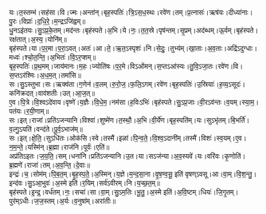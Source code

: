 

  
यः।त॒स्तम्भ॑।सह॑सा।वि।ज्मः।अन्ता॑न्।बृह॒स्पतिः॑।त्रि॒ऽस॒ध॒स्थः।रवे॑ण।तम्।प्र॒त्नासः॑।ऋष॑यः।दीध्या॑नाः।पु॒रः।विप्राः॑।द॒धि॒रे॒।म॒न्द्रऽजि॑ह्वम्॥  
धु॒नऽइ॑तयः।सु॒ऽप्र॒के॒तम्।मद॑न्तः।बृह॑स्पते।अ॒भि।ये।नः॒।त॒त॒स्रे।पृष॑न्तम्।सृ॒प्रम्।अद॑ब्धम्।ऊ॒र्वम्।बृह॑स्पते।रक्ष॑तात्।अ॒स्य॒।योनि॑म्॥  
बृह॑स्पते।या।प॒र॒मा।प॒रा॒ऽवत्।अतः॑।आ।ते॒।ऋ॒त॒ऽस्पृशः॑।नि।से॒दुः॒।तुभ्य॑म्।खा॒ताः।अ॒व॒ताः।अद्रि॑ऽदुग्धाः।मध्वः॑।श्चो॒त॒न्ति॒।अ॒भितः॑।वि॒ऽर॒प्शम्॥  
बृह॒स्पतिः॑।प्र॒थ॒मम्।जाय॑मानः।म॒हः।ज्योति॑षः।प॒र॒मे।विऽओ॑मन्।स॒प्तऽआ॑स्यः।तु॒वि॒ऽजा॒तः।रवे॑ण।वि।स॒प्तऽर॑श्मिः।अ॒ध॒म॒त्।तमां॑सि॥  
सः।सु॒ऽस्तुभा।सः।ऋक्व॑ता।ग॒णेन॑।व॒लम्।रु॒रो॒ज॒।फ॒लि॒ऽगम्।रवे॑ण।बृह॒स्पतिः॑।उ॒स्रियाः॑।ह॒व्य॒ऽसूदः॑।कनि॑क्रदत्।वाव॑शतीः।उत्।आ॒ज॒त्॥  
ए॒व।पि॒त्रे।वि॒श्वऽदे॑वाय।वृष्णे॑।य॒ज्ञैः।वि॒धे॒म॒।नम॑सा।ह॒विःऽभिः॑।बृह॑स्पते।सु॒ऽप्र॒जाः।वी॒रऽव॑न्तः।व॒यम्।स्या॒म॒।पत॑यः।र॒यी॒णाम्॥  
सः।इत्।राजा॑।प्रति॑ऽजन्यानि।विश्वा॑।शुष्मे॑ण।त॒स्थौ॒।अ॒भि।वी॒र्ये॑ण।बृह॒स्पति॑म्।यः।सुऽभृ॑तम्।बि॒भर्ति॑।व॒ल्गु॒ऽयति॑।वन्द॑ते।पू॒र्व॒ऽभाज॑म्॥  
सः।इत्।क्षे॒ति॒।सुऽधि॑तः।ओक॑सि।स्वे।तस्मै॑।इळा॑।पि॒न्व॒ते॒।वि॒श्व॒ऽदानी॑म्।तस्मै॑।विशः॑।स्व॒यम्।ए॒व।न॒म॒न्ते॒।यस्मि॑न्।ब्र॒ह्मा।राज॑नि।पूर्वः॑।एति॑॥  
अप्र॑तिऽइतः।ज॒य॒ति॒।सम्।धना॑नि।प्रति॑ऽजन्यानि।उ॒त।या।सऽज॑न्या।अ॒व॒स्यवे॑।यः।वरि॑वः।कृ॒णोति॑।ब्र॒ह्मणे॑।राजा॑।तम्।अ॒व॒न्ति॒।दे॒वाः॥  
इन्द्रः॑।च॒।सोम॑म्।पि॒ब॒त॒म्।बृ॒ह॒स्प॒ते॒।अ॒स्मिन्।य॒ज्ञे।म॒न्द॒सा॒ना।वृ॒ष॒ण्व॒सू॒ इति॑ वृषण्ऽवसू।आ।वा॒म्।वि॒श॒न्तु॒।इन्द॑वः।सु॒ऽआ॒भुवः॑।अ॒स्मे इति॑।र॒यिम्।सर्व॑ऽवीरम्।नि।य॒च्छ॒त॒म्॥  
बृह॑स्पते।इ॒न्द्र॒।वर्ध॑तम्।नः॒।सचा॑।सा।वा॒म्।सु॒ऽम॒तिः।भू॒तु॒।अ॒स्मे इति॑।अ॒वि॒ष्टम्।धियः॑।जि॒गृ॒तम्।पुर॑म्ऽधीः।ज॒ज॒स्तम्।अ॒र्यः।व॒नुषा॑म्।अरा॑तीः॥  
